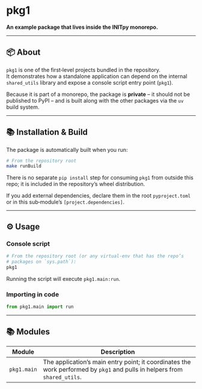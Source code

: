 # pkg1

**An example package that lives inside the INITpy monorepo.**

---

## 📦 About

`pkg1` is one of the first‑level projects bundled in the repository.  
It demonstrates how a standalone application can depend on the
internal `shared_utils` library and expose a console script entry
point (`pkg1`).

Because it is part of a monorepo, the package is **private** – it
should not be published to PyPI – and is built along with the other
packages via the `uv` build system.

---

## 📚 Installation & Build

The package is automatically built when you run:

```bash
# From the repository root
make runBuild
```

There is no separate `pip install` step for consuming `pkg1` from
outside this repo; it is included in the repository’s wheel
distribution.

If you add external dependencies, declare them in the root
`pyproject.toml` or in this sub‑module’s `[project.dependencies]`.

---

## ⚙️ Usage

### Console script

```bash
# From the repository root (or any virtual‑env that has the repo’s
# packages on `sys.path`):
pkg1
```

Running the script will execute `pkg1.main:run`.

### Importing in code

```python
from pkg1.main import run
```

---

## 📚 Modules

| Module | Description |
|--------|-------------|
| `pkg1.main` | The application’s main entry point; it coordinates the work performed by `pkg1` and pulls in helpers from `shared_utils`. |
